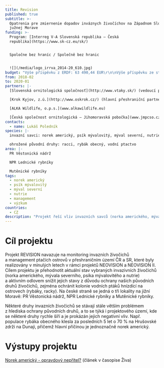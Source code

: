 ```yaml
---
title: Revision
published: true
subtitle: >-
  Opatrenia pre zmiernenie dopadov inváznych živočíchov na Západnom Slovensku a
  južnej Morave
funding: >-
  Program: [Interreg V-A Slovenská republika – Česká
  republika](https://www.sk-cz.eu/sk/)


  Spoločne bez hraníc / Společně bez hranic


  ![](/media/logo_irrva_2014-20_610.jpg)
budget: "Výše příspěvku z ERDF: 63 490,44 EUR\r\n\nVýše příspěvku ze státního rozpočtu ČR: 3 734,73 EUR"
from: 2018-02
to: 2020-01
partners: |-
  [Slovenská ornitologická spoločnosť](http://www.vtaky.sk/) (vedoucí partner)

  [Krok Kyjov, z.ú.](http://www.oskrok.cz/) (hlavní přeshraniční partner)

  [ALKA Wildlife, o.p.s.](www.alkawildlife.eu)

  [Česká společnost ornitologická – Jihomoravská pobočka](www.jmpcso.cz)
contacts:
  - name: Lukáš Poledník
species: |-
  invazní savci: norek americký, psík mývalovitý, mýval severní, nutrie

  ohrožené původní druhy: racci, rybák obecný, vodní ptactvo
area: |-
  PR Věstonická nádrž

  NPR Lednické rybníky

  Mutěnické rybníky
tags:
  - norek americký
  - psík mývalovitý
  - mýval severní
  - nutrie
  - management
  - výzkum
countries:
  - CZ
description: "Projekt řeší vliv invazních savců (norka amerického, mývala severního, psíka mývalovitého a\_nutrie)\nna kolonie vodních ptáků hnízdící na ostrovech (zejména rybáky a racky). Na české straně se jedná o\_tři lokality na\njižní Moravě: PR Věstonická nádrž, NPR Lednické rybníky a\_Mutěnické rybníky. "
---
```

# Cíl projektu

Projekt REVISION navazuje na monitoring invazních živočichů a management
ptačích ostrovů v přeshraničním území ČR a SR, které byly realizovány
v minulých letech v rámci projektů NEOVISION a NEOVISION II. Cílem
projektu je přehodnotit aktuální stav vybraných invazivních živočichů
(norka amerického, mývala severního, psíka mývalovitého a nutrie)
a aktivním odlovem snížit jejich stavy z důvodu ochrany našich původních
druhů živočichů, zejména ochránit kolonie vodních ptáků hnízdící na
ostrovech (rybáky, racky). Na české straně se jedná o tři lokality na
jižní Moravě: PR Věstonická nádrž, NPR Lednické rybníky a Mutěnické
rybníky.

Některé druhy invazních živočichů se stávají stále větším problémem
z hlediska ochrany původních druhů, a to se týká i projektového území,
kde se některé druhy rychle šíří a je prokázán jejich negativní
vliv. Např. populace rybáka obecného klesla za posledních 5 let o 70 %
na Hrušovské zdrži na Dunaji, přičemž hlavní příčinou je jednoznačně
norek americký.

# Výstupy projektu

[Norek americký - opravdový nepřítel?](/publications/norek-americký-opravdový-nepřítel.html) (článek v časopise Živa)
